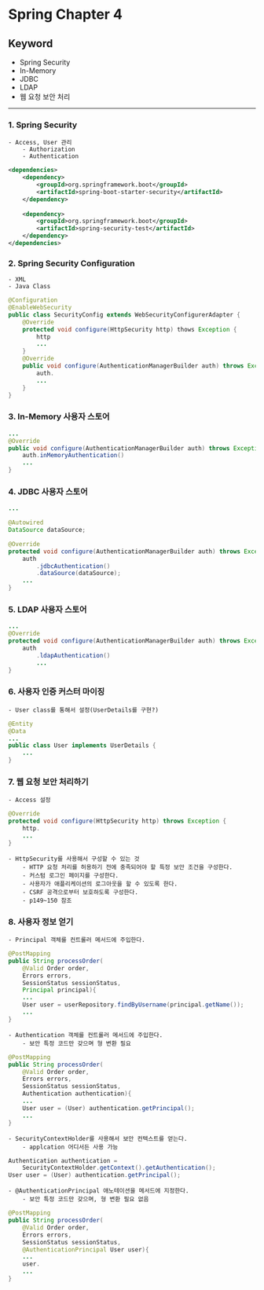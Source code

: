 # Spring Chapter 4

## Keyword
- Spring Security
- In-Memory
- JDBC
- LDAP
- 웹 요청 보안 처리

---

### 1. Spring Security
    - Access, User 관리
        - Authorization
        - Authentication
```xml
<dependencies>
    <dependency>
        <groupId>org.springframework.boot</groupId>
        <artifactId>spring-boot-starter-security</artifactId>
    </dependency>
    
    <dependency>
        <groupId>org.springframework.boot</groupId>
        <artifactId>spring-security-test</artifactId>
    </dependency>
</dependencies>
```

### 2. Spring Security Configuration
    - XML
    - Java Class
```java
@Configuration
@EnableWebSecurity
public class SecurityConfig extends WebSecurityConfigurerAdapter {
    @Override
    protected void configure(HttpSecurity http) thows Exception {
        http
        ...
    }
    @Override
    public void configure(AuthenticationManagerBuilder auth) throws Exception{
        auth.
        ...
    }
}
```

### 3. In-Memory 사용자 스토어
```java
...
@Override
public void configure(AuthenticationManagerBuilder auth) throws Exception{
    auth.inMemoryAuthentication()
    ...
}
```

### 4. JDBC 사용자 스토어
```java
...

@Autowired
DataSource dataSource;

@Override
protected void configure(AuthenticationManagerBuilder auth) throws Exception{
    auth
        .jdbcAuthentication()
        .dataSource(dataSource);
    ...
}
```

### 5. LDAP 사용자 스토어
```java
...
@Override
protected void configure(AuthenticationManagerBuilder auth) throws Exception{
    auth
        .ldapAuthentication()
        ...
}
```

### 6. 사용자 인증 커스터 마이징
    - User class를 통해서 설정(UserDetails를 구현?)
```java
@Entity
@Data
...
public class User implements UserDetails {
    ...
}
```

### 7. 웹 요청 보안 처리하기
    - Access 설정
```java
@Override
protected void configure(HttpSecurity http) throws Exception {
    http.
    ...
}
```
    - HttpSecurity를 사용해서 구성할 수 있는 것
        - HTTP 요청 처리를 허용하기 전에 충족되어야 할 특정 보안 조건을 구성한다.
        - 커스텀 로그인 페이지를 구성한다.
        - 사용자가 애플리케이션의 로그아웃을 할 수 있도록 한다.
        - CSRF 공격으로부터 보호하도록 구성한다.
        - p149~150 참조


### 8. 사용자 정보 얻기
    - Principal 객체를 컨트롤러 메서드에 주입한다.
```java
@PostMapping
public String processOrder(
    @Valid Order order, 
    Errors errors, 
    SessionStatus sessionStatus, 
    Principal principal){
    ...
    User user = userRepository.findByUsername(principal.getName());
    ...
}
```
    - Authentication 객체를 컨트롤러 메서드에 주입한다.
        - 보안 특정 코드만 갖으며 형 변환 필요
```java
@PostMapping
public String processOrder(
    @Valid Order order, 
    Errors errors, 
    SessionStatus sessionStatus, 
    Authentication authentication){
    ...
    User user = (User) authentication.getPrincipal();
    ...
}
```
    - SecurityContextHolder를 사용해서 보안 컨텍스트를 얻는다.
        - applcation 어디서든 사용 가능
```java
Authentication authentication =
    SecurityContextHolder.getContext().getAuthentication();
User user = (User) authentication.getPrincipal();
```
    - @AuthenticationPrincipal 애노테이션을 메서드에 지정한다.
        - 보안 특정 코드만 갖으며, 형 변환 필요 없음
```java
@PostMapping
public String processOrder(
    @Valid Order order, 
    Errors errors, 
    SessionStatus sessionStatus, 
    @AuthenticationPrincipal User user){
    ...
    user.
    ...
}
```
